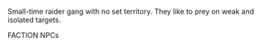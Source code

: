 Small-time raider gang with no set territory. They like to prey on weak and isolated targets.

FACTION NPCs
